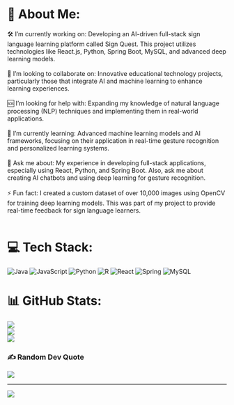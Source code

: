 # 💫 About Me:
🛠️ I’m currently working on: Developing an AI-driven full-stack sign language learning platform called Sign Quest. This project utilizes technologies like React.js, Python, Spring Boot, MySQL, and advanced deep learning models.<br><br>🤝 I’m looking to collaborate on: Innovative educational technology projects, particularly those that integrate AI and machine learning to enhance learning experiences.<br><br>🆘 I’m looking for help with: Expanding my knowledge of natural language processing (NLP) techniques and implementing them in real-world applications.<br><br>🌱 I’m currently learning: Advanced machine learning models and AI frameworks, focusing on their application in real-time gesture recognition and personalized learning systems.<br><br>💬 Ask me about: My experience in developing full-stack applications, especially using React, Python, and Spring Boot. Also, ask me about creating AI chatbots and using deep learning for gesture recognition.<br><br>⚡ Fun fact: I created a custom dataset of over 10,000 images using OpenCV for training deep learning models. This was part of my project to provide real-time feedback for sign language learners.<br><br>


# 💻 Tech Stack:
![Java](https://img.shields.io/badge/java-%23ED8B00.svg?style=for-the-badge&logo=openjdk&logoColor=white) ![JavaScript](https://img.shields.io/badge/javascript-%23323330.svg?style=for-the-badge&logo=javascript&logoColor=%23F7DF1E) ![Python](https://img.shields.io/badge/python-3670A0?style=for-the-badge&logo=python&logoColor=ffdd54) ![R](https://img.shields.io/badge/r-%23276DC3.svg?style=for-the-badge&logo=r&logoColor=white) ![React](https://img.shields.io/badge/react-%2320232a.svg?style=for-the-badge&logo=react&logoColor=%2361DAFB) ![Spring](https://img.shields.io/badge/spring-%236DB33F.svg?style=for-the-badge&logo=spring&logoColor=white) ![MySQL](https://img.shields.io/badge/mysql-4479A1.svg?style=for-the-badge&logo=mysql&logoColor=white)
# 📊 GitHub Stats:
![](https://github-readme-stats.vercel.app/api?username=Murad-gif&theme=dark&hide_border=false&include_all_commits=true&count_private=true)<br/>
![](https://github-readme-streak-stats.herokuapp.com/?user=Murad-gif&theme=dark&hide_border=false)<br/>
![](https://github-readme-stats.vercel.app/api/top-langs/?username=Murad-gif&theme=dark&hide_border=false&include_all_commits=true&count_private=true&layout=compact)

### ✍️ Random Dev Quote
![](https://quotes-github-readme.vercel.app/api?type=horizontal&theme=radical)

---
[![](https://visitcount.itsvg.in/api?id=Murad-gif&icon=0&color=0)](https://visitcount.itsvg.in)

<!-- Proudly created with GPRM ( https://gprm.itsvg.in ) -->
